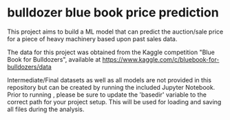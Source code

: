 # bulldozer blue book price prediction

This project aims to build a ML model that can predict the auction/sale price for a piece of heavy machinery based upon past sales data.

The data for this project was obtained from the Kaggle competition "Blue Book for Bulldozers", available at https://www.kaggle.com/c/bluebook-for-bulldozers/data

Intermediate/Final datasets as well as all models are not provided in this repository but can be created by running the included Jupyter Notebook. Prior to running , please be sure to update the 'basedir' variable to the correct path for your project setup. This will be used for loading and saving all files during the analysis.
